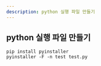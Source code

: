 ```yaml
---
description: python 실행 파일 만들기
---
```


## python 실행 파일 만들기

```cli
pip install pyinstaller
pyinstaller -F -n test test.py
```